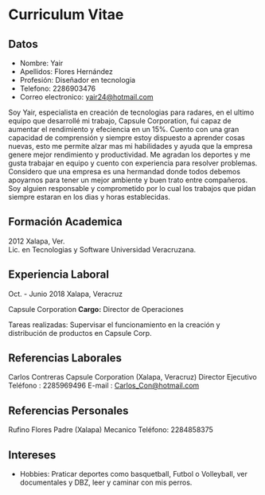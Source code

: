 # Curriculum Vitae
## Datos

* Nombre: Yair
* Apellidos: Flores Hernández
* Profesión: Diseñador en tecnologia 
* Telefono: 2286903476
* Correo electronico: yair24@hotmail.com


Soy Yair, especialista en creación de tecnologias para radares, en el ultimo equipo que desarrollé mi trabajo, Capsule Corporation, fui capaz de aumentar el rendimiento y efeciencia en un 15%.
Cuento con una gran capacidad de comprensión y siempre estoy dispuesto a aprender cosas nuevas, esto me permite alzar mas mi habilidades y ayuda que la empresa genere mejor rendimiento y productividad.
Me agradan los deportes y me gusta trabajar en equipo y cuento con experiencia para resolver problemas. Considero que una empresa es una hermandad donde todos debemos apoyarnos para tener un mejor ambiente y buen trato entre compañeros. Soy alguien responsable y comprometido por lo cual los trabajos que pidan siempre estaran en los dias y horas establecidas.



## Formación Academica

2012
Xalapa, Ver.    
Lic. en Tecnologias y Software
Universidad Veracruzana.

## Experiencia Laboral

Oct. - Junio 2018 Xalapa, Veracruz         

Capsule Corporation    **Cargo:** Director de Operaciones

Tareas realizadas: Supervisar el funcionamiento en la creación y distribución de productos en Capsule Corp.

## Referencias Laborales
Carlos Contreras
Capsule Corporation (Xalapa, Veracruz)
Director Ejecutivo
Teléfono : 2285969496 E-mail : Carlos_Con@hotmail.com

## Referencias Personales
Rufino Flores
Padre (Xalapa)
Mecanico
Teléfono: 2284858375

## Intereses

* Hobbies: Praticar deportes como basquetball, Futbol o Volleyball, ver documentales y DBZ, leer y caminar con mis perros. 





